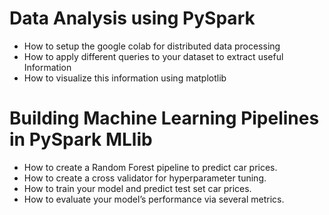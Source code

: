 # Data Analysis using PySpark

- How to setup the google colab for distributed data processing 
- How to apply different queries to your dataset to extract useful Information
- How to visualize this information using matplotlib 

# Building Machine Learning Pipelines in PySpark MLlib

- How to create a Random Forest pipeline to predict car prices. 
- How to create a cross validator for hyperparameter tuning.
- How to train your model and predict test set car prices.
- How to evaluate your model’s performance via several metrics.

